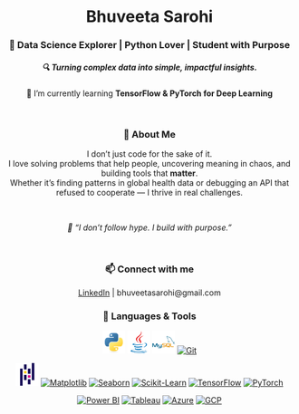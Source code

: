 <h1 align="center"> Bhuveeta Sarohi </h1>
<h3 align="center">🚀 Data Science Explorer | Python Lover | Student with Purpose</h3>
<h5 align="center">🔍 Turning complex data into simple, impactful insights.</h5>

<p align="center">🌱 I’m currently learning <strong>TensorFlow & PyTorch for Deep Learning</strong></p>

<br/>

<h3 align="center">🧠 About Me</h3>
<p align="center">
I don’t just code for the sake of it. <br/>
I love solving problems that help people, uncovering meaning in chaos, and building tools that <strong>matter</strong>.<br/>
Whether it’s finding patterns in global health data or debugging an API that refused to cooperate — I thrive in real challenges.
</p>

<br/>

<p align="center"><em>💬 “I don’t follow hype. I build with purpose.”</em></p>

<br/>

<h3 align="center">📫 Connect with me</h3>
<p align="center">
<a href="https://www.linkedin.com/in/bhuveetasarohi" target="_blank">LinkedIn</a> | bhuveetasarohi@gmail.com
</p>
<h3 align="center">🚀 Languages & Tools</h3>

<p align="center">
  <!-- Languages -->
  <a href="https://www.python.org" target="_blank"><img src="https://raw.githubusercontent.com/devicons/devicon/master/icons/python/python-original.svg" alt="Python" width="40" height="40"/></a>
  <a href="https://www.java.com" target="_blank"><img src="https://raw.githubusercontent.com/devicons/devicon/master/icons/java/java-original.svg" alt="Java" width="40" height="40"/></a>
  <a href="https://www.mysql.com/" target="_blank"><img src="https://raw.githubusercontent.com/devicons/devicon/master/icons/mysql/mysql-original-wordmark.svg" alt="MySQL" width="40" height="40"/></a>
  <a href="https://git-scm.com/" target="_blank"><img src="https://www.vectorlogo.zone/logos/git-scm/git-scm-icon.svg" alt="Git" width="40" height="40"/></a>

<p align="center">
  <!-- Libraries & Frameworks -->
  <a href="https://pandas.pydata.org/" target="_blank"><img src="https://raw.githubusercontent.com/devicons/devicon/master/icons/pandas/pandas-original.svg" alt="Pandas" width="40" height="40"/></a>
  <a href="https://matplotlib.org/" target="_blank"><img src="https://upload.wikimedia.org/wikipedia/commons/8/84/Matplotlib_icon.svg" alt="Matplotlib" width="40" height="40"/></a>
  <a href="https://seaborn.pydata.org/" target="_blank"><img src="https://seaborn.pydata.org/_images/logo-mark-lightbg.svg" alt="Seaborn" width="40" height="40"/></a>
  <a href="https://scikit-learn.org/" target="_blank"><img src="https://upload.wikimedia.org/wikipedia/commons/0/05/Scikit_learn_logo_small.svg" alt="Scikit-Learn" width="40" height="40"/></a>
  <a href="https://www.tensorflow.org/" target="_blank"><img src="https://www.vectorlogo.zone/logos/tensorflow/tensorflow-icon.svg" alt="TensorFlow" width="40" height="40"/></a>
  <a href="https://pytorch.org/" target="_blank"><img src="https://upload.wikimedia.org/wikipedia/commons/1/10/PyTorch_logo_icon.svg" alt="PyTorch" width="40" height="40"/></a>

<p align="center">
  <!-- Tools & Platforms -->
  <a href="https://powerbi.microsoft.com/" target="_blank"><img src="https://download.logo.wine/logo/Power_BI/Power_BI-Logo.wine.png" alt="Power BI" width="40" height="40"/></a>
  <a href="https://www.tableau.com/" target="_blank"><img src="https://upload.wikimedia.org/wikipedia/commons/4/4b/Tableau_Logo.png" alt="Tableau" width="40" height="40"/></a>
  <a href="https://azure.microsoft.com/" target="_blank"><img src="https://www.vectorlogo.zone/logos/microsoft_azure/microsoft_azure-icon.svg" alt="Azure" width="40" height="40"/></a>
  <a href="https://cloud.google.com/" target="_blank"><img src="https://www.vectorlogo.zone/logos/google_cloud/google_cloud-icon.svg" alt="GCP" width="40" height="40"/></a>
</p>

